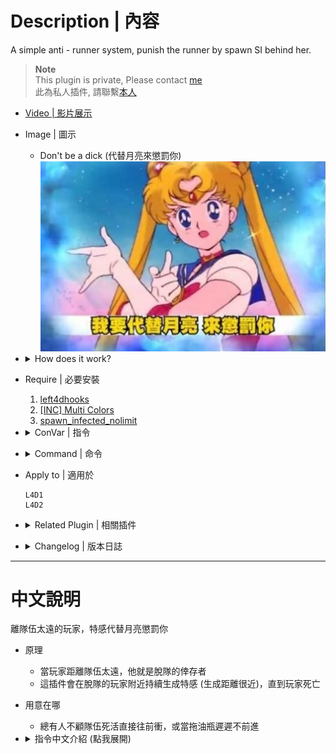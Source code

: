 # Description | 內容
A simple anti - runner system, punish the runner by spawn SI behind her.

> __Note__ <br/>
This plugin is private, Please contact [me](https://github.com/fbef0102/Game-Private_Plugin#私人插件列表-private-plugins-list)<br/>
此為私人插件, 請聯繫[本人](https://github.com/fbef0102/Game-Private_Plugin#私人插件列表-private-plugins-list)

* [Video | 影片展示](https://youtu.be/L6slnUSsTSI)

* Image | 圖示
    * Don't be a dick (代替月亮來懲罰你)
    <br/>![l4d_together_1](image/l4d_together_1.jpg)

* <details><summary>How does it work?</summary>

    * If a player is alone and very far away from the survivor team, he is the loner
    * Keep spawning special infected nearby the loner until the loner is dead
</details>

* Require | 必要安裝
    1. [left4dhooks](https://forums.alliedmods.net/showthread.php?t=321696)
    2. [[INC] Multi Colors](https://github.com/fbef0102/L4D1_2-Plugins/releases/tag/Multi-Colors)
    3. [spawn_infected_nolimit](https://github.com/fbef0102/L4D1_2-Plugins/tree/master/spawn_infected_nolimit)

* <details><summary>ConVar | 指令</summary>

    * cfg/sourcemod/l4d_together.cfg
        ```php
        // What percentage of the ALIVE survivors the loner must away from to active loner punish.
        l4d_together_alive_survivor_percentage "50"

        // Numbers of alive survivor required to active loner punish. (must be greater than or equal to 2 unless you are idiot)
        l4d_together_alive_survivor_required "2"

        // 0=Disable Plugin, 1=Enable Plugin
        l4d_together_enable "1"

        // Changes how announce displays to the loner (0: Disable, 1:In chat; 2: In Hint Box; 3: In center text)
        l4d_together_loner_punish_announce_type "2"

        // If 1, still punish the loner if he is computer survivor bot
        l4d_together_loner_punish_fakeclient "0"

        // If 1, kick infected bot after bot incapacitated the loner.
        l4d_together_loner_punish_infected_incap_kick "1"

        // How many infected spawn every time to punish the loner
        l4d_together_loner_punish_infected_number "2"

        // After infected bot spawned by this plugin, kick bot after a certain time if bot doesn't pin the loner. (0:Disable)
        l4d_together_loner_punish_infected_spawn_kick "8.0"

        // (L4D2) loner punish infected class, 0=All, 1=Smoker, 2=Boomer, 4=Hunter, 8=Spitter, 16=Jockey, 32=Charger. Add numbers together.
        l4d_together_loner_punish_infected_type "0"

        // (L4D1) loner punish infected class, 0=All, 1=Smoker, 2=Boomer, 4=Hunter. Add numbers together.
        l4d_together_loner_punish_infected_type "0"

        // Punish interval max seconds
        l4d_together_loner_punish_interval_max "15.0"

        // Punish interval min seconds
        l4d_together_loner_punish_interval_min "5.0"

        // loner punish type, 0=behind, 1=360 degree, 2=above his head
        l4d_together_loner_punish_type "1"

        // If someone is away from survivor team, he is the loner
        l4d_together_loner_range "2000.0"

        // Turn on the plugin in these game modes. 0=All, 1=Coop, 2=Survival, 4=Versus, 8=Scavenge. Add numbers together.
        l4d_together_modes_tog "0"

        // If 1, still active loner punish if only two alive survivor left.
        l4d_together_two_alive_survivor_enable "1"
        ```

    * (Example) If there are 4 alive survivors, when the loner is 2000 meter far away (behind or front) from 2 survivors for at least 5 ~ 15 seconds, constantly spawn special infected around the loner.
        ```php
        // What percentage of the ALIVE survivors the loner must away from to active loner punish.
        l4d_together_alive_survivor_percentage "50"

        // punish interval max seconds
        l4d_together_loner_punish_interval_max "15.0"

        // punish interval min seconds
        l4d_together_loner_punish_interval_min "5.0"

        // How many infected spawn every time to punish the loner
        l4d_together_loner_punish_infected_number "2"

        // If someone is away from survivor team, he is the loner
        l4d_together_loner_range "2000.0"
        ```
</details>

* <details><summary>Command | 命令</summary>
    
    None
</details>

* Apply to | 適用於
    ```
    L4D1
    L4D2
    ```

* <details><summary>Related Plugin | 相關插件</summary>

    1. [Anti Rush](https://forums.alliedmods.net/showthread.php?t=322392): Slowdown or teleport rushers and slackers back to the group. Uses flow distance for accuracy.
        > 離隊伍太遠的玩家將被傳送或是減速
</details>

* <details><summary>Changelog | 版本日誌</summary>

    * v1.7 (2024-3-14)
        * Add translation

    * v1.6 (2023-4-1)
        * Replace Gamedata with left4dhooks

    * v1.5
        * Remake Code
        * New infected spawn method
        * More cvars

    * v1.0.2
        * [By panxiaohai](https://forums.alliedmods.net/showthread.php?t=167389)
</details>

- - - -
# 中文說明
離隊伍太遠的玩家，特感代替月亮懲罰你

* 原理
    * 當玩家距離隊伍太遠，他就是脫隊的倖存者
    * 這插件會在脫隊的玩家附近持續生成特感 (生成距離很近)，直到玩家死亡

* 用意在哪
    * 總有人不顧隊伍死活直接往前衝，或當拖油瓶遲遲不前進

* <details><summary>指令中文介紹 (點我展開)</summary>

    * cfg/sourcemod/l4d_together.cfg
        ```php
        // 當玩家距離隊伍50%以上數量的隊友太遠，他就是脫隊的倖存者
        l4d_together_alive_survivor_percentage "50"

        // 至少要有兩位以上的活著的倖存者，此插件才會啟動. (此數值必須大於2)
        l4d_together_alive_survivor_required "2"

        // 0=關閉插件, 1=開啟插件
        l4d_together_enable "1"

        // 訊息如何顯示? (0: 關閉, 1: 聊天視窗; 2: 黑底提示窗; 3: 螢幕中心)
        l4d_together_loner_punish_announce_type "2"

        // 為1時，即使是AI Bot脫隊也會被懲罰
        l4d_together_loner_punish_fakeclient "0"

        // 為1時，特感抓住脫隊的倖存者直到倒地之後會自動消失
        l4d_together_loner_punish_infected_incap_kick "1"

        // 一次生成兩隻特感懲罰脫隊的倖存者
        l4d_together_loner_punish_infected_number "2"

        // 由此插件生成的特感，如果8秒內不抓住玩家則自動消失 (0: 不消失)
        l4d_together_loner_punish_infected_spawn_kick "8.0"

        // (僅限二代) 生成的特感有哪些, 0=全部, 1=Smoker, 2=Boomer, 4=Hunter, 8=Spitter, 16=Jockey, 32=Charger. 將數字加給來
        l4d_together_loner_punish_infected_type "0"

        // (僅限一代) loner punish infected class, 0=全部, 1=Smoker, 2=Boomer, 4=Hunter. 將數字加給來
        l4d_together_loner_punish_infected_type "0"

        // 最大生成秒數生成特感懲罰脫隊的倖存者
        l4d_together_loner_punish_interval_max "15.0"

        // 最小生成秒數生成特感懲罰脫隊的倖存者
        l4d_together_loner_punish_interval_min "5.0"

        // 如何在脫隊的倖存者周圍生成特感, 0=背後, 1=全方位360度生成, 2=在頭上
        l4d_together_loner_punish_type "1"

        // 當玩家距離隊伍2000公尺範圍之後，他就是脫隊的倖存者
        l4d_together_loner_range "2000.0"

        // 在以下模式開啟此插件. 0=全部, 1=戰役, 2=生存, 4=對抗, 8=清道夫. 將數字加給來
        l4d_together_modes_tog "0"

        // 為1時，即使剩下兩位活著的倖存者仍要啟動插件
        l4d_together_two_alive_survivor_enable "1"
        ```


    *  舉例1: 假設目前有4位存活的倖存者，當有位脫隊的倖存者距離2位以上隊友超過2000公尺且長達5 ~ 15秒之間，在脫隊的倖存者周圍持續生成特感，每次兩隻
        ```php
        l4d_together_alive_survivor_percentage "50"
        l4d_together_loner_range "2000.0"
        l4d_together_loner_punish_interval_max "15.0"
        l4d_together_loner_punish_interval_min "5.0"
        l4d_together_loner_punish_infected_number "2"
        ```
</details>
